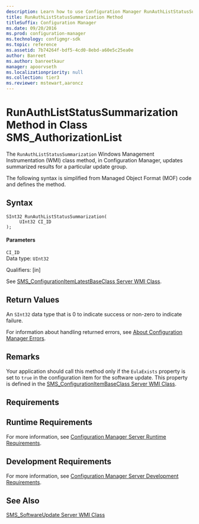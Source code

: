 ```yaml
---
description: Learn how to use Configuration Manager RunAuthListStatusSummarization Windows Management Instrumentation (WMI) class method to update summarized results for a particular update group.
title: RunAuthListStatusSummarization Method
titleSuffix: Configuration Manager
ms.date: 09/20/2016
ms.prod: configuration-manager
ms.technology: configmgr-sdk
ms.topic: reference
ms.assetid: 7b74264f-bdf5-4cd0-8ebd-a60e5c25ea0e
author: Banreet
ms.author: banreetkaur
manager: apoorvseth
ms.localizationpriority: null
ms.collection: tier3
ms.reviewer: mstewart,aaroncz 
---
```

# RunAuthListStatusSummarization Method in Class SMS_AuthorizationList
The `RunAuthListStatusSummarization` Windows Management Instrumentation (WMI) class method, in Configuration Manager, updates summarized results for a particular update group.  

 The following syntax is simplified from Managed Object Format (MOF) code and defines the method.  

## Syntax  

```  
SInt32 RunAuthListStatusSummarization(  
     UInt32 CI_ID  
);  
```  

#### Parameters  
 `CI_ID`  
 Data type: `UInt32`  

 Qualifiers: [in]  

 See [SMS_ConfigurationItemLatestBaseClass Server WMI Class](../../../develop/reference/compliance/sms_configurationitemlatestbaseclass-server-wmi-class.md).  

## Return Values  
 An `SInt32` data type that is 0 to indicate success or non-zero to indicate failure.  

 For information about handling returned errors, see [About Configuration Manager Errors](../../../develop/core/understand/about-configuration-manager-errors.md).  

## Remarks  
 Your application should call this method only if the `EulaExists` property is set to `true` in the configuration item for the software update. This property is defined in the [SMS_ConfigurationItemBaseClass Server WMI Class](../../../develop/reference/compliance/sms_configurationitembaseclass-server-wmi-class.md).  

## Requirements  

## Runtime Requirements  
 For more information, see [Configuration Manager Server Runtime Requirements](../../../develop/core/reqs/server-runtime-requirements.md).  

## Development Requirements  
 For more information, see [Configuration Manager Server Development Requirements](../../../develop/core/reqs/server-development-requirements.md).  

## See Also  
 [SMS_SoftwareUpdate Server WMI Class](../../../develop/reference/sum/sms_softwareupdate-server-wmi-class.md)
